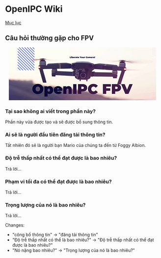 # OpenIPC Wiki
[Mục lục](../README.md)

Câu hỏi thường gặp cho FPV
----------------------------------

<p align="center">
  <img src="https://github.com/OpenIPC/wiki/blob/master/images/fpv-logo.jpg?raw=true" alt="Logo"/>
</p>

### Tại sao không ai viết trong phần này?

Phần này vừa được tạo và sẽ được bổ sung thông tin.

### Ai sẽ là người đầu tiên đăng tải thông tin?

Tất nhiên đó sẽ là người bạn Mario của chúng ta đến từ Foggy Albion.

### Độ trễ thấp nhất có thể đạt được là bao nhiêu?

Trả lời...

### Phạm vi tối đa có thể đạt được là bao nhiêu?

Trả lời...

### Trọng lượng của nó là bao nhiêu?

Trả lời...


Changes:
 -  "công bố thông tin"  -> "đăng tải thông tin"
 -  "Độ trễ thấp nhất có thể là bao nhiêu?"  -> "Độ trễ thấp nhất có thể đạt được là bao nhiêu?"
 - "Nó nặng bao nhiêu?" -> "Trọng lượng của nó là bao nhiêu?" 



